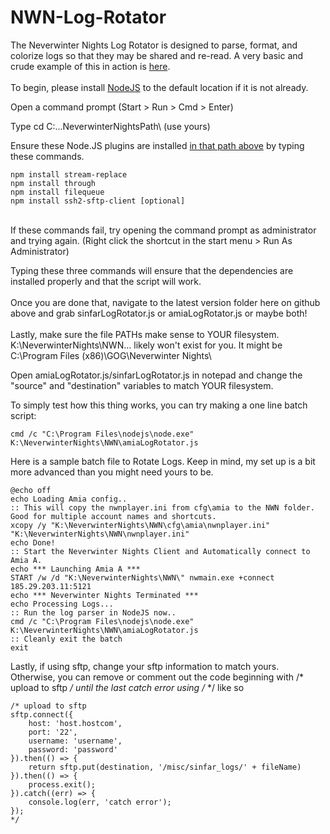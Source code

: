 # NWN-Log-Rotator
The Neverwinter Nights Log Rotator is designed to parse, format, and colorize logs so that they may be shared and re-read. A very basic and crude example of this in action is <a href="http://htmlpreview.github.io/?https://github.com/Mystique5022/NWN-Log-Rotator/blob/master/v2/NWNLog_2016_08_26_001006.html" target="_blank">here</a>.
<br />
<br />
To begin, please install <a href="https://nodejs.org/en/">NodeJS</a> to the default location if it is not already. <br />

Open a command prompt (Start > Run > Cmd > Enter) 

Type cd C:\...NeverwinterNightsPath\ (use yours)

Ensure these Node.JS plugins are installed <u>in that path above</u> by typing these commands.
<br />
```
npm install stream-replace
npm install through
npm install filequeue
npm install ssh2-sftp-client [optional]
```
<br />
If these commands fail, try opening the command prompt as administrator and trying again. (Right click the shortcut in the start menu > Run As Administrator)

Typing these three commands will ensure that the dependencies are installed properly and that the script will work.
<br /><br />
Once you are done that, navigate to the latest version folder here on github above and grab sinfarLogRotator.js or amiaLogRotator.js or maybe both!
<br /><br />
Lastly, make sure the file PATHs make sense to YOUR filesystem. K:\NeverwinterNights\NWN... likely won't exist for you. It might be C:\Program Files (x86)\GOG\Neverwinter Nights\

Open amiaLogRotator.js/sinfarLogRotator.js in notepad and change the "source" and "destination" variables to match YOUR filesystem.
<br /> 

To simply test how this thing works, you can try making a one line batch script:
```batch
cmd /c "C:\Program Files\nodejs\node.exe" K:\NeverwinterNights\NWN\amiaLogRotator.js
```

Here is a sample batch file to Rotate Logs. Keep in mind, my set up is a bit more advanced than you might need yours to be. 
```batch
@echo off
echo Loading Amia config..
:: This will copy the nwnplayer.ini from cfg\amia to the NWN folder. Good for multiple account names and shortcuts.
xcopy /y "K:\NeverwinterNights\NWN\cfg\amia\nwnplayer.ini" "K:\NeverwinterNights\NWN\nwnplayer.ini"
echo Done!
:: Start the Neverwinter Nights Client and Automatically connect to Amia A.
echo *** Launching Amia A ***
START /w /d "K:\NeverwinterNights\NWN\" nwmain.exe +connect 185.29.203.11:5121
echo *** Neverwinter Nights Terminated ***
echo Processing Logs...
:: Run the log parser in NodeJS now..
cmd /c "C:\Program Files\nodejs\node.exe" K:\NeverwinterNights\NWN\amiaLogRotator.js
:: Cleanly exit the batch
exit
```

Lastly, if using sftp, change your sftp information to match yours. Otherwise, you can remove or comment out the code beginning with /* upload to sftp */ until the last catch error using /* */ like so
```
/* upload to sftp 
sftp.connect({
	host: 'host.hostcom',
	port: '22',
	username: 'username',
	password: 'password'
}).then(() => {
	return sftp.put(destination, '/misc/sinfar_logs/' + fileName)
}).then(() => {
	process.exit();	
}).catch((err) => {
	console.log(err, 'catch error');
});
*/
```
